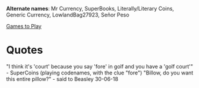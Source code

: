 <!-- TITLE: SuperCoins -->
<!-- SUBTITLE: A quick summary of SuperCoins -->

**Alternate names**: Mr Currency, SuperBooks, Literally/Literary Coins, Generic Currency, LowlandBag27923, Señor Peso

[Games to Play](supercoins/games-to-play)

# Quotes

"I think it's 'court' because you say 'fore' in golf and you have a 'golf court'" - SuperCoins (playing codenames, with the clue "fore")
"Billow, do you want this entire pillow?" - said to Beasley 30-06-18